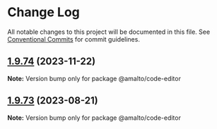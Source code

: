 # Change Log

All notable changes to this project will be documented in this file. See
[Conventional Commits](https://conventionalcommits.org) for commit guidelines.

## [1.9.74](https://github.com/amalto/platform6-ui-components/compare/@amalto/code-editor@1.9.73...@amalto/code-editor@1.9.74) (2023-11-22)

**Note:** Version bump only for package @amalto/code-editor

## [1.9.73](https://github.com/amalto/platform6-ui-components/compare/@amalto/code-editor@1.9.72...@amalto/code-editor@1.9.73) (2023-08-21)

**Note:** Version bump only for package @amalto/code-editor
